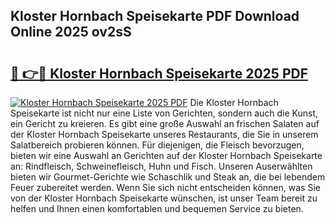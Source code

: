 ## Kloster Hornbach Speisekarte PDF Download Online 2025 ov2sS

# <h2><a href="http://gc8s8ad.nevu.top/?p=Kloster+Hornbach+Speisekarte">🔗 👉🔴 Kloster Hornbach Speisekarte 2025 PDF</a></h2>

[![Kloster Hornbach Speisekarte 2025 PDF](https://i.imgur.com/dBaPXMq.png)](http://gc8s8ad.nevu.top/?p=Kloster+Hornbach+Speisekarte)
Die Kloster Hornbach Speisekarte ist nicht nur eine Liste von Gerichten, sondern auch die Kunst, ein Gericht zu kreieren. Es gibt eine große Auswahl an frischen Salaten auf der Kloster Hornbach Speisekarte unseres Restaurants, die Sie in unserem Salatbereich probieren können. Für diejenigen, die Fleisch bevorzugen, bieten wir eine Auswahl an Gerichten auf der Kloster Hornbach Speisekarte an: Rindfleisch, Schweinefleisch, Huhn und Fisch. Unseren Auserwählten bieten wir Gourmet-Gerichte wie Schaschlik und Steak an, die bei lebendem Feuer zubereitet werden. Wenn Sie sich nicht entscheiden können, was Sie von der Kloster Hornbach Speisekarte wünschen, ist unser Team bereit zu helfen und Ihnen einen komfortablen und bequemen Service zu bieten.
